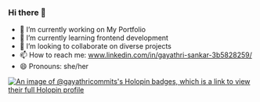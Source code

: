 ### Hi there 👋

- 🔭 I’m currently working on My Portfolio
- 🌱 I’m currently learning frontend development
- 👯 I’m looking to collaborate on diverse projects
- 📫 How to reach me: www.linkedin.com/in/gayathri-sankar-3b5828259/
- 😄 Pronouns: she/her


[![An image of @gayathricommits's Holopin badges, which is a link to view their full Holopin profile](https://holopin.me/gayathricommits)](https://holopin.io/@gayathricommits)
